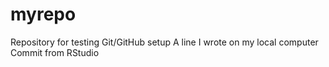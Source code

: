 # myrepo
Repository for testing Git/GitHub setup
A line I wrote on my local computer  
Commit from RStudio
